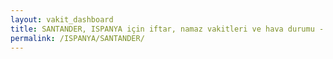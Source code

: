 ```yaml
---
layout: vakit_dashboard
title: SANTANDER, ISPANYA için iftar, namaz vakitleri ve hava durumu - ilçe/eyalet seç
permalink: /ISPANYA/SANTANDER/
---
```


<script type="text/javascript">
  var GLOBAL_COUNTRY = 'ISPANYA';
  var GLOBAL_CITY = 'SANTANDER';
  var GLOBAL_STATE = '';
  var lat = 72;
  var lon = 21;
</script>
